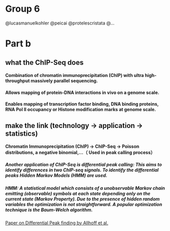 # Group 6

@lucasmanuelkohler
@peicai
@protelescristata
@...

# Part b
## what the ChIP-Seq does

#### Combination of chromatin immunoprecipitation (ChIP) with ultra high-throughput massively parallel sequencing.

#### Allows mapping of protein-DNA interactions in vivo on a genome scale.

#### Enables mapping of transcription factor binding, DNA binding proteins, RNA PoI II occupancy or Histone modification marks at genome scale.

## make the link (technology -> application -> statistics)

#### Chromatin Immunoprecipitation (ChIP) -> ChIP-Seq -> Poisson distributions, a negative binomial,...（ Used in peak calling process） 
##### Another application of ChIP-Seq is differential peak calling: This aims to identify differences in two ChIP-seq signals. To identify the differential peaks Hidden Markov Models (HMM) are used. 
##### HMM: A statistical model which consists of a unobservable Markov chain emitting (observable) symbols at each state depending only on the current state (Markov Property). Due to the presence of hidden random variables the optimization is not straightforward. A popular optimization technique is the Baum-Welch algorithm.
[Paper on Differential Peak finding by Allhoff et al.](https://academic.oup.com/nar/article/44/20/e153/2607977)

